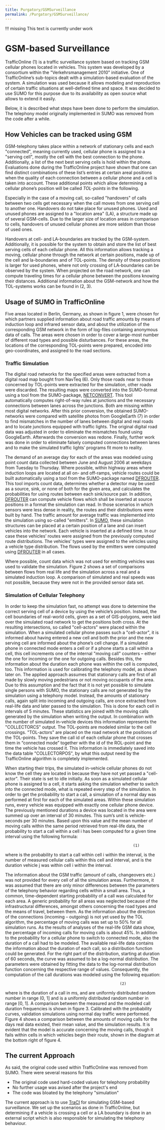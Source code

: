 ```yaml
---
title: Purgatory/GSMSurveillance
permalink: /Purgatory/GSMSurveillance/
---
```


!!! missing
    This text is currently under work

# GSM-based Surveillance

TrafficOnline (1) is a traffic surveillance system based on tracking GSM
cellular phones located in vehicles. This system was developed by a
consortium within the "Verkehrsmanagement 2010" initiative. One of
TrafficOnline’s sub-topics dealt with a simulation-based evaluation of
the system. A simulation was used because it allows modeling and
reproduction of certain traffic situations at well-defined time and
space. It was decided to use SUMO for this purpose due to its
availability as open source what allows to extend it easily.

Below, it is described what steps have been done to perform the
simulation. The telephony model originally implemented in SUMO was
removed from the code after a while.

## How Vehicles can be tracked using GSM

GSM-telephony takes place within a network of stationary cells and each
"connected", meaning currently used, cellular phone is assigned to a
"serving cell", mostly the cell with the best connection to the phone.
Additionally, a list of the next best serving cells is hold within the
phone. Evaluations done during the TrafficOnline project have shown that
one can find distinct combinations of these list’s entries at certain
areal positions when the quality of each connection between a cellular
phone and a cell is taken into account. These additional points which
allow determining a cellular phone’s position will be called
*TOL-points* in the following.

Especially in the case of a moving call, so-called "handovers" of calls
between two cells get necessary when the call moves from one serving
cell to another one. Handovers do not take place for unused phones. Used
and unused phones are assigned to a "location area" (LA), a structure
made up of several GSM-cells. Due to the larger size of location areas
in comparison to cells, handovers of unused cellular phones are more
seldom than those of used ones.

Handovers at cell- and LA-boundaries are tracked by the GSM-system.
Additionally, it is possible for the system to obtain and store the list
of best serving cells of each cellular phone. All this information
allows tracking a moving, cellular phone through the network at certain
positions, made up of the cell and la-boundaries and of TOL-points. The
density of these positions is larger for used phones, where not only
crossing of LA-boundaries can be observed by the system. When projected
on the road network, one can compute traveling times for a cellular
phone between the positions knowing their distances. Additional
information about the GSM-network and how the TOL-systems works can be
found in (2, 3).

## Usage of SUMO in TrafficOnline

Five areas located in Berlin, Germany, as shown in figure 1, were chosen
for which partners supplied information about road traffic amounts by
means of induction loop and infrared sensor data, and about the
utilization of the corresponding GSM network in the form of log-files
containing anonymous data of calls. The areas were chosen in order to
cover a large-most number of different road types and possible
disturbances. For these areas, the locations of the corresponding
TOL-points were prepared, encoded into geo-coordinates, and assigned to
the road sections.

### Traffic Simulation

The digital road networks for the specified areas were extracted from a
digital road map bought from NavTeq (6). Only those roads near to those
concerned by TOL-points were extracted for the simulation, other roads
were discarded. The resulting maps were converted into the SUMO-format
using a tool from the SUMO-package, [NETCONVERT](../NETCONVERT.md).
This tool automatically computes right-of-way rules at junctions and the
necessary connections between lanes across the junctions. Both are
missing within most digital networks. After this prior conversion, the
obtained SUMO-networks were compared with satellite photos from
GoogleEarth (7) in order to find mismatches in the number of lanes
between digital and real roads and to locate junctions equipped with
traffic lights. The original digital road data was adjusted in order to
eliminate the mismatches found using GoogleEarth. Afterwards the
conversion was redone. Finally, further work was done in order to
eliminate falsely computed connections between lanes and to make the
simulated traffic lights’ programs fit more to reality.

The demand of an average day for each of the areas was modeled using
point count data collected between June and August 2006 at weekdays from
Tuesday to Thursday. Where possible, within highway areas where
induction loops are located at all on- and off-ramps, vehicle routes
could be built automatically using a tool from the SUMO-package named
[DFROUTER](../DFROUTER.md). This tool imports count data,
determines whether a detector may be used as a source, sink, or none of
both for the given area, and calculates the probabilities for using
routes between each sink/source pair. In addition,
[DFROUTER](../DFROUTER.md) can compute vehicle flows which shall be
inserted at source positions in a format the simulation can read. In
those scenarios in which sensors were less dense in reality, the routes
and their distributions were built by hand. The traffic amount for
average traffic was implemented into the simulation using so-called
"emitters". In [SUMO](../SUMO.md), these simulation structures can
be placed at a certain position of a lane and can insert vehicles into
the network. Each vehicle is inserted at a defined time. In our case
these vehicles’ routes were assigned from the previously computed route
distributions. The vehicles’ types were assigned to the vehicles using a
vehicle type distribution. The flows used by the emitters were computed
using [DFROUTER](../DFROUTER.md) in all cases.

Where possible, count data which was not used for emitting vehicles was
used to validate the simulation. Figure 2 shows a set of comparisons
between flows from real life and the simulation across a real and a
simulated induction loop. A comparison of simulated and real speeds was
not possible, because they were not in the provided sensor data set.

### Simulation of Cellular Telephony

In order to keep the simulation fast, no attempt was done to determine
the correct serving cell of a device by using the vehicle’s position.
Instead, the cell boundaries of real-world cells, given as a set of
GIS-polygons, were laid over the simulated road network to get the
positions both cross. At the resulting intersections, so called
"cell-actors" were placed within the simulation. When a simulated
cellular phone passes such a "cell-actor", it is informed about having
entered a new cell and both the prior and the new serving cell are
informed about the phone’s cell change. If a simulated phone in
connected mode enters a cell or if a phone starts a call within a cell,
this cell increments one of the internal "moving call" counters – either
the one for incoming or the one for outgoing calls. Besides this, the
information about the duration each phone was within the cell is
computed, too. This information is used for calibrating the telephony
model, as shown later on. The applied approach assumes that stationary
calls are first of all made by slowly moving pedestrians or not moving
occupants of the area. Due to this assumption and the fact that it is
not yet possible to simulate single persons with SUMO, the stationary
calls are not generated by the simulation using a telephony model.
Instead, the amounts of stationary calls, again split into incoming and
outgoing calls, are once extracted from real-life data and later passed
to the simulation. This is done for each cell in intervals of 5 minutes.
These statistics are joined with the moving calls generated by the
simulation when writing the output. In combination with the number of
simulated in-vehicle devices this information represents the
"COLLECTORCS" output. The TOL-points are modeled similar to the cell
crossings. "TOL-actors" are placed on the road network at the positions
of the TOL-points. They save the call id of each cellular phone that
crosses them in “connected mode” together with the id of the ROL-point
and the time the vehicle has crossed it. This information is immediately
saved into the data table "COLLECTORPOS", by what this output need by
the TrafficOnline algorithm is completely implemented.

When starting their trips, the simulated in-vehicle cellular phones do
not know the cell they are located in because they have not yet passed a
"cell-actor". Their state is set to idle initially. As soon as a
simulated cellular phone is assigned to a cell, it starts asking the
simulation whether to switch into the connected mode, what is repeated
every step of the simulation. In order to get the probability to start a
call, a simulation of a normal day was performed at first for each of
the simulated areas. Within these simulation runs, every vehicle was
equipped with exactly one cellular phone device. The previously
mentioned durations a device was located in the area were summed up over
an interval of 30 minutes. This sum’s unit is vehicle-seconds per 30
minutes. Based upon this value and the mean number of moving calls
within the same period retrieved from real-life data, the probability to
start a call within a cell i has been computed for a given time interval
using the following formula:

```
                                                          (1)
```

where is the probability to start a call within cell i within the
interval, is the number of measured cellular calls within this cell and
interval, and is the duration vehicle j was within cell i within the
interval.

The information about the GSM traffic (amount of calls, changeovers
etc.) was not provided for every cell of all the simulation areas.
Furthermore, it was assumed that there are only minor differences
between the parameters of the telephony behavior regarding cells within
a small area. Thus, a common, time-dependent starting probability of a
call was calculated for each area. A generic probability for all areas
was neglected because of the infrastructural differences, amongst others
concerning the road types and the means of travel, between them. As the
information about the direction of the connections (incoming – outgoing)
is not yet used by the TOL algorithm, the percentage of moving calls was
set up to 50% for all simulation runs. As the results of analyses of the
real-life GSM data show, the percentage of incoming calls for moving
calls is about 45%. In addition to the probability for a cellular phone
to switch to connected mode, also the duration of a call had to be
modeled. The available real-life data contains the information about the
duration of each call, so a distribution function could be generated.
For the right part of the distribution, starting at duration of 60
seconds, the curve was assumed to be a log-normal distribution. The
parameters were obtained by fitting the data to the log-normal
distribution function concerning the respective range of values.
Consequently, the computation of the call durations was modeled using
the following equation:

```
                                                    (2)
```

where is the duration of a call in ms, and are uniformly distributed
random number in range (0, 1\] and is a uniformly distributed random
number in range \[0, 1\]. A comparison between the measured and the
modeled call duration frequencies is shown in figure 3. Calibrated with
the probability curves, validation simulations using normal day traffic
were performed. Figure 4 shows a comparison between the amounts of
moving calls for the days real data existed, their mean value, and the
simulation results. It is evident that the model is accurate concerning
the moving calls, though it fails within cells in which vehicles begin
their route, shown in the diagram at the bottom right of figure 4.

## The current Approach

As said, the original code used within TrafficOnline was removed from
SUMO. There were several reasons for this

- The original code used hard-coded values for telephony probability
- No further usage was avised after the project's end
- The code was bloated by the telephony "simulation"

The current approach is to use [TraCI](../TraCI.md) for simulating
GSM-based surveillance. We set up the scenarios as done in
TrafficOnline, but determining if a vehicle is crossing a cell or a LA
boundary is done in an external script which is also responsible for
simulating the telephony behaviour.